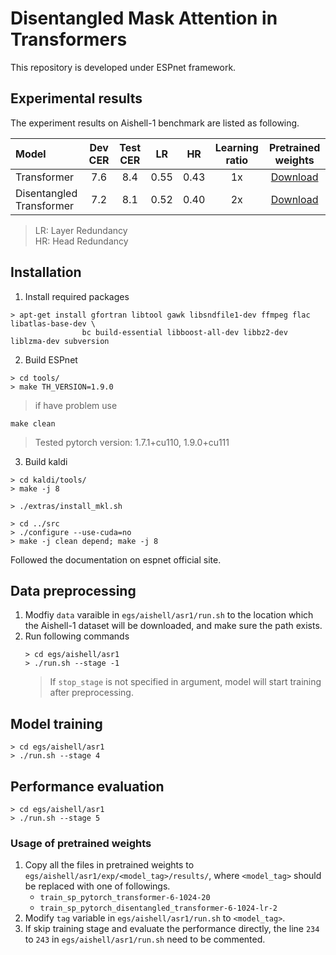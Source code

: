 # Disentangled Mask Attention in Transformers
This repository is developed under ESPnet framework.

## Experimental results
The experiment results on Aishell-1 benchmark are listed as following.

|Model|Dev CER|Test CER|LR|HR|Learning ratio|Pretrained weights|
|:----|:-----:|:------:|:-:|:-:|:------:|:--------------------:|
|Transformer|7.6|8.4|0.55|0.43|1x|[Download](https://drive.google.com/file/d/1twT47kgKYwUiAO1HJFdN0kFvZoItJMvg/view?usp=sharing)|
|Disentangled Transformer|7.2|8.1|0.52|0.40|2x|[Download](https://drive.google.com/file/d/1U2Lkr23X9_yomdVUIyL7-MAwS3bq7NZY/view?usp=sharing)|

> LR: Layer Redundancy  
> HR: Head Redundancy

## Installation
1. Install required packages
```
> apt-get install gfortran libtool gawk libsndfile1-dev ffmpeg flac libatlas-base-dev \
                bc build-essential libboost-all-dev libbz2-dev liblzma-dev subversion
```

2. Build ESPnet
```
> cd tools/
> make TH_VERSION=1.9.0
```
> if have problem use 
```
make clean
```
> Tested pytorch version: 1.7.1+cu110, 1.9.0+cu111

3. Build kaldi
```
> cd kaldi/tools/
> make -j 8

> ./extras/install_mkl.sh

> cd ../src
> ./configure --use-cuda=no
> make -j clean depend; make -j 8
```

Followed the documentation on espnet official site.

## Data preprocessing
1. Modfiy `data` varaible in `egs/aishell/asr1/run.sh` to the location which the Aishell-1 dataset will be downloaded, and make sure the path exists.
2. Run following commands
    ```
    > cd egs/aishell/asr1
    > ./run.sh --stage -1
    ```
    > If `stop_stage` is not specified in argument, model will start training after preprocessing.

## Model training
```
> cd egs/aishell/asr1
> ./run.sh --stage 4
```

## Performance evaluation
```
> cd egs/aishell/asr1
> ./run.sh --stage 5
```

### Usage of pretrained weights
1. Copy all the files in pretrained weights to `egs/aishell/asr1/exp/<model_tag>/results/`, where `<model_tag>` should be replaced with one of followings.
    * `train_sp_pytorch_transformer-6-1024-20`
    * `train_sp_pytorch_disentangled_transformer-6-1024-lr-2`
2. Modify `tag` variable in `egs/aishell/asr1/run.sh` to `<model_tag>`.
3. If skip training stage and evaluate the performance directly, the line `234` to `243` in `egs/aishell/asr1/run.sh` need to be commented.
